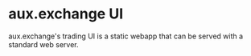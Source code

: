# aux.exchange UI

aux.exchange's trading UI is a static webapp that can be served with a standard web server.

